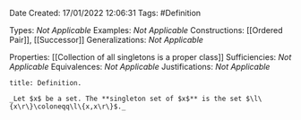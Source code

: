 <div class="topSpace"></div>

Date Created: 17/01/2022 12:06:31
Tags: #Definition

Types: _Not Applicable_
Examples: _Not Applicable_
Constructions: [[Ordered Pair]], [[Successor]]
Generalizations: _Not Applicable_

Properties: [[Collection of all singletons is a proper class]]
Sufficiencies: _Not Applicable_
Equivalences: _Not Applicable_
Justifications: _Not Applicable_

``` ad-Definition
title: Definition.

_Let $x$ be a set. The **singleton set of $x$** is the set $\l\{x\r\}\coloneqq\l\{x,x\r\}$._

```
